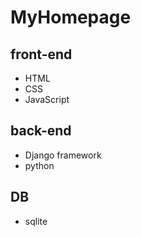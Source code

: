 # MyHomepage

## front-end
- HTML
- CSS
- JavaScript

## back-end
- Django framework
- python

## DB
- sqlite
